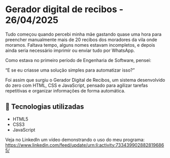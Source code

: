 # Gerador digital de recibos - 26/04/2025

Tudo começou quando percebi minha mãe gastando quase uma hora para preencher manualmente mais de 20 recibos dos moradores da vila onde moramos.
Faltava tempo, alguns nomes estavam incompletos, e depois ainda seria necessário imprimir ou enviar tudo por WhatsApp.

Como estava no primeiro período de Engenharia de Software, pensei:

“E se eu criasse uma solução simples para automatizar isso?”

Foi assim que surgiu o Gerador Digital de Recibos, um sistema desenvolvido do zero com HTML, CSS e JavaScript, pensado para agilizar tarefas repetitivas e organizar informações de forma automática.

## 🧰 Tecnologias utilizadas
- HTML5
- CSS3
- JavaScript

Veja no LinkedIn um vídeo demonstrando o uso do meu programa: <a>https://www.linkedin.com/feed/update/urn:li:activity:7334399028828196865/</a>
